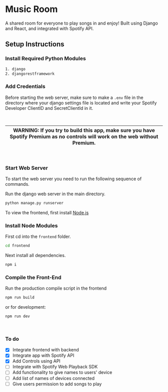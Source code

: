 # Music Room
A shared room for everyone to play songs in and enjoy! Built using Django and React, and integrated with Spotify API.

## Setup Instructions

### Install Required Python Modules

```bash
1. django
2. djangorestframework
```

### Add Credentials

Before starting the web server, make sure to make a <code>.env</code> file in the directory where your django settings file is located and write your Spotify Developer ClientID and SecretClientId in it.

<br>

| **WARNING**: If you try to build this app, make sure you have Spotify Premium as no controls will work on the web without Premium. |
| --- |

<br>

### Start Web Server

To start the web server you need to run the following sequence of commands.

Run the django web server in the main directory.
```bash
python manage.py runserver
```


To view the frontend, first install [Node.js](https://nodejs.org/en/)

### Install Node Modules

First cd into the ```frontend``` folder.
```bash
cd frontend
```
Next install all dependencies.
```bash
npm i
```

### Compile the Front-End

Run the production compile script in the frontend
```bash
npm run build
```
or for development:
```bash
npm run dev
```
<br>

### To do

- [x] Integrate frontend with backend
- [x] Integrate app with Spotify API
- [x] Add Controls using API
- [ ] Integrate with Spotify Web Playback SDK
- [ ] Add functionality to give names to users' device
- [ ] Add list of names of devices connected 
- [ ] Give users permission to add songs to play
